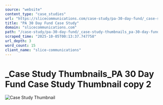 ```yaml
---
source: "website"
content_type: "case_studies"
url: "https://slicecommunications.com/case-study/pa-30-day-fund/_case-study-thumbnails_pa-30-day-fund-case-study-thumbnail-copy-2"
title: "PA 30 Day Fund Case Study"
domain: "slicecommunications.com"
path: "/case-study/pa-30-day-fund/_case-study-thumbnails_pa-30-day-fund-case-study-thumbnail-copy-2"
scraped_time: "2025-10-05T00:13:37.747758"
url_depth: 3
word_count: 15
client_name: "slice-communications"
---
```


# _Case Study Thumbnails_PA 30 Day Fund Case Study Thumbnail copy 2

![Case Study Thumbnail](https://slicecommunications.com/wp-content/uploads/2020/09/Case-Study-Thumbnails_PA-30-Day-Fund-Case-Study-Thumbnail-copy-2.png)